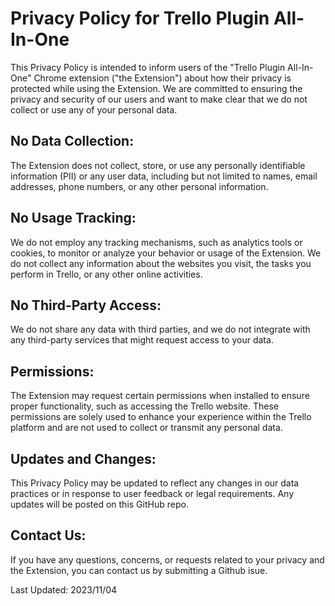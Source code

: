 # Privacy Policy for Trello Plugin All-In-One

This Privacy Policy is intended to inform users of the "Trello Plugin All-In-One" Chrome extension ("the Extension") about how their privacy is protected while using the Extension. We are committed to ensuring the privacy and security of our users and want to make clear that we do not collect or use any of your personal data.

## No Data Collection:

The Extension does not collect, store, or use any personally identifiable information (PII) or any user data, including but not limited to names, email addresses, phone numbers, or any other personal information.

## No Usage Tracking:

We do not employ any tracking mechanisms, such as analytics tools or cookies, to monitor or analyze your behavior or usage of the Extension. We do not collect any information about the websites you visit, the tasks you perform in Trello, or any other online activities.

## No Third-Party Access:

We do not share any data with third parties, and we do not integrate with any third-party services that might request access to your data.

## Permissions:

The Extension may request certain permissions when installed to ensure proper functionality, such as accessing the Trello website. These permissions are solely used to enhance your experience within the Trello platform and are not used to collect or transmit any personal data.

## Updates and Changes:

This Privacy Policy may be updated to reflect any changes in our data practices or in response to user feedback or legal requirements. Any updates will be posted on this GitHub repo.

## Contact Us:

If you have any questions, concerns, or requests related to your privacy and the Extension, you can contact us by submitting a Github isue.

Last Updated: 2023/11/04
